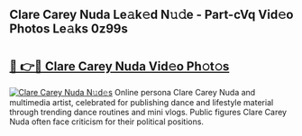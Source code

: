 ## Clare Carey Nuda Le𝚊k𝚎d N𝚞𝚍e - Part-cVq Vid𝚎o Photos Le𝚊ks 0z99s

# <h2><a href="http://fbdvpp.evod.top/?m=Clare+Carey+Nuda">🔗 👉🔴 Clare Carey Nuda Vid𝚎o Ph𝚘t𝚘s</a></h2>

[![Clare Carey Nuda N𝚞d𝚎s](https://i.imgur.com/8V9OHl7.gif)](http://fbdvpp.evod.top/?m=Clare+Carey+Nuda)
Online persona Clare Carey Nuda and multimedia artist, celebrated for publishing dance and lifestyle material through trending dance routines and mini vlogs. Public figures Clare Carey Nuda often face criticism for their political positions. 
